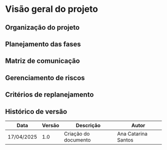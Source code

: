 # Visão geral do projeto

## Organização do projeto

## Planejamento das fases

## Matriz de comunicação

## Gerenciamento de riscos

## Critérios de replanejamento

## Histórico de versão

| Data       | Versão | Descrição            | Autor               |
| ---------- | ------ | -------------------- | ------------------- |
| 17/04/2025 | 1.0    | Criação do documento | Ana Catarina Santos |
